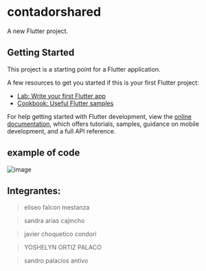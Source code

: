 # contadorshared

A new Flutter project.

## Getting Started

This project is a starting point for a Flutter application.

A few resources to get you started if this is your first Flutter project:

- [Lab: Write your first Flutter app](https://docs.flutter.dev/get-started/codelab)
- [Cookbook: Useful Flutter samples](https://docs.flutter.dev/cookbook)

For help getting started with Flutter development, view the
[online documentation](https://docs.flutter.dev/), which offers tutorials,
samples, guidance on mobile development, and a full API reference.
 
 ## example of code 
 
 ![image](https://user-images.githubusercontent.com/59000093/210439153-445118ca-971f-4f81-9b84-612b984aa36f.png)

## Integrantes:

> eliseo falcon mestanza

> sandra arias cajincho

> javier choquetico condori

> YOSHELYN ORTIZ PALACO

> sandro palacios antivo

